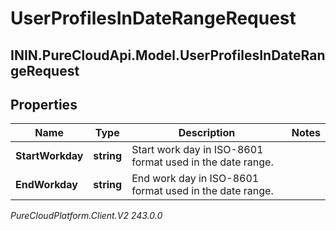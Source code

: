 # UserProfilesInDateRangeRequest

## ININ.PureCloudApi.Model.UserProfilesInDateRangeRequest

## Properties

|Name | Type | Description | Notes|
|------------ | ------------- | ------------- | -------------|
| **StartWorkday** | **string** | Start work day in ISO-8601 format used in the date range. | |
| **EndWorkday** | **string** | End work day in ISO-8601 format used in the date range. | |



_PureCloudPlatform.Client.V2 243.0.0_
